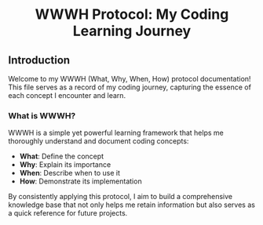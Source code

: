 # <div align='center'> WWWH Protocol: My Coding Learning Journey </div>

## Introduction

Welcome to my WWWH (What, Why, When, How) protocol documentation! This file serves as a record of my coding journey, capturing the essence of each concept I encounter and learn.

### What is WWWH?

WWWH is a simple yet powerful learning framework that helps me thoroughly understand and document coding concepts:

- **What**: Define the concept
- **Why**: Explain its importance
- **When**: Describe when to use it
- **How**: Demonstrate its implementation

By consistently applying this protocol, I aim to build a comprehensive knowledge base that not only helps me retain information but also serves as a quick reference for future projects.
